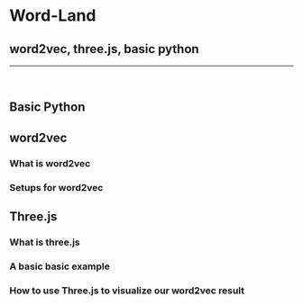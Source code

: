 # Word-Land

## word2vec, three.js, basic python
***

<br>

## Basic Python 

## word2vec

### What is word2vec

### Setups for word2vec



## Three.js

### What is three.js

### A basic basic example 

### How to use Three.js to visualize our word2vec result
